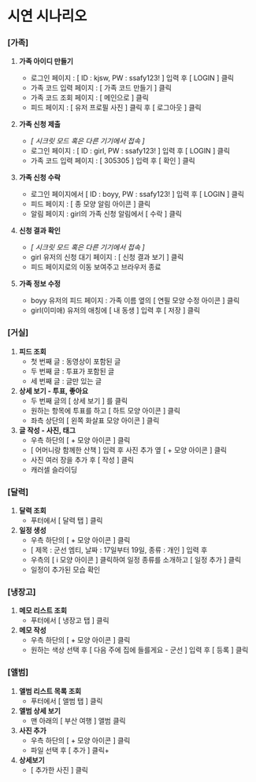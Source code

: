 # 시연 시나리오

### [가족]

1. **가족 아이디 만들기**
    - 로그인 페이지 : [ ID : kjsw, PW : ssafy123! ] 입력 후 [ LOGIN ] 클릭
    - 가족 코드 입력 페이지 : [ 가족 코드 만들기 ] 클릭
    - 가족 코드 조회 페이지 : [ 메인으로 ] 클릭
    - 피드 페이지 : [ 유저 프로필 사진 ] 클릭 후 [ 로그아웃 ] 클릭

2. **가족 신청 제출**
    - *[ 시크릿 모드 혹은 다른 기기에서 접속 ]*
    - 로그인 페이지 : [ ID : girl, PW : ssafy123! ] 입력 후 [ LOGIN ] 클릭
    - 가족 코드 입력 페이지 : [ 305305 ] 입력 후 [ 확인 ] 클릭
3. **가족 신청 수락**
    - 로그인 페이지에서 [ ID : boyy, PW : ssafy123! ] 입력 후 [ LOGIN ] 클릭
    - 피드 페이지 : [ 종 모양 알림 아이콘 ] 클릭
    - 알림 페이지 : girl의 가족 신청 알림에서 [ 수락 ] 클릭
4. **신청 결과 확인**
    - *[ 시크릿 모드 혹은 다른 기기에서 접속 ]*
    - girl 유저의 신청 대기 페이지 : [ 신청 결과 보기 ] 클릭
    - 피드 페이지로의 이동 보여주고 브라우저 종료
5. **가족 정보 수정**
    - boyy 유저의 피드 페이지 : 가족 이름 옆의 [ 연필 모양 수정 아이콘 ] 클릭
    - girl(이미애) 유저의 애칭에 [ 내 동생 ] 입력 후 [ 저장 ] 클릭

### [거실]

1. **피드 조회**
    - 첫 번째 글 : 동영상이 포함된 글
    - 두 번째 글 : 투표가 포함된 글
    - 세 번째 글 : 글만 있는 글
2. **상세 보기 - 투표, 좋아요**
    - 두 번째 글의 [ 상세 보기 ] 를 클릭
    - 원하는 항목에 투표를 하고 [ 하트 모양 아이콘 ] 클릭
    - 좌측 상단의 [ 왼쪽 화살표 모양 아이콘 ] 클릭
3. **글 작성 - 사진, 태그**
    - 우측 하단의 [ + 모양 아이콘 ] 클릭
    - [ 어머니랑 함께한 산책 ] 입력 후 사진 추가 옆 [ + 모양 아이콘 ] 클릭
    - 사진 여러 장을 추가 후 [ 작성 ] 클릭
    - 캐러셀 슬라이딩

### [달력]

1. **달력 조회**
    - 푸터에서 [ 달력 탭 ] 클릭
2. **일정 생성**
    - 우측 하단의 [ + 모양 아이콘 ] 클릭
    - [ 제목 : 군선 엠티, 날짜 : 17일부터 19일, 종류 : 개인 ] 입력 후
    - 우측의 [ i 모양 아이콘 ] 클릭하여 일정 종류를 소개하고 [ 일정 추가 ] 클릭
    - 일정이 추가된 모습 확인

### **[냉장고]**

1. **메모 리스트 조회**
    - 푸터에서 [ 냉장고 탭 ] 클릭
2. **메모 작성**
    - 우측 하단의 [ + 모양 아이콘 ] 클릭
    - 원하는 색상 선택 후 [ 다음 주에 집에 들를게요 - 군선 ] 입력 후 [ 등록 ] 클릭

### **[앨범]**

1. **앨범 리스트 목록 조회**
    - 푸터에서 [ 앨범 탭 ] 클릭
2. **앨범 상세 보기**
    - 맨 아래의 [ 부산 여행 ] 앨범 클릭
3. **사진 추가**
    - 우측 하단의 [ + 모양 아이콘 ] 클릭
    - 파일 선택 후 [ 추가 ] 클릭+
4. **상세보기**
    - [ 추가한 사진 ] 클릭
